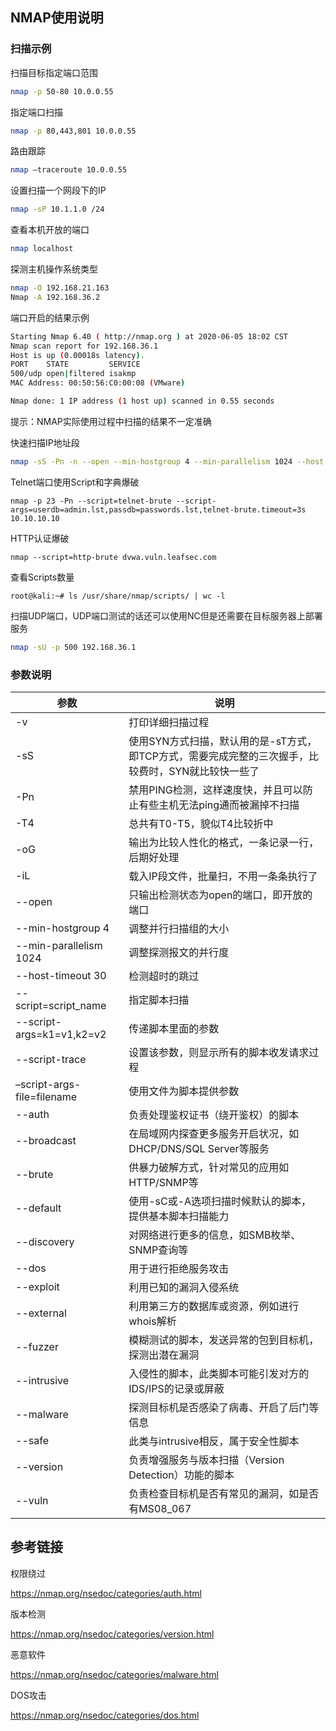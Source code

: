 



## NMAP使用说明



### 扫描示例

扫描目标指定端口范围
```bash
nmap -p 50-80 10.0.0.55
```


指定端口扫描
```bash
nmap -p 80,443,801 10.0.0.55
```


路由跟踪
```bash
nmap –traceroute 10.0.0.55
```


设置扫描一个网段下的IP
```bash
nmap -sP 10.1.1.0 /24
```

查看本机开放的端口
```bash
nmap localhost
```

探测主机操作系统类型
```bash
nmap -O 192.168.21.163
Nmap -A 192.168.36.2
```

端口开启的结果示例
```bash
Starting Nmap 6.40 ( http://nmap.org ) at 2020-06-05 18:02 CST
Nmap scan report for 192.168.36.1
Host is up (0.00018s latency).
PORT    STATE         SERVICE
500/udp open|filtered isakmp
MAC Address: 00:50:56:C0:00:08 (VMware)

Nmap done: 1 IP address (1 host up) scanned in 0.55 seconds
```
提示：NMAP实际使用过程中扫描的结果不一定准确

快速扫描IP地址段
```bash
nmap -sS -Pn -n --open --min-hostgroup 4 --min-parallelism 1024 --host-timeout 30 -T4 -v -oG result.txt -iL ip.txt
```



Telnet端口使用Script和字典爆破

```
nmap -p 23 -Pn --script=telnet-brute --script-args=userdb=admin.lst,passdb=passwords.lst,telnet-brute.timeout=3s 10.10.10.10
```

HTTP认证爆破

```
nmap --script=http-brute dvwa.vuln.leafsec.com
```

查看Scripts数量

```
root@kali:~# ls /usr/share/nmap/scripts/ | wc -l
```




扫描UDP端口，UDP端口测试的话还可以使用NC但是还需要在目标服务器上部署服务

```bash
nmap -sU -p 500 192.168.36.1
```



### 参数说明

| 参数                       | 说明                                                         |
| -------------------------- | ------------------------------------------------------------ |
| -v                         | 打印详细扫描过程                                             |
| -sS                        | 使用SYN方式扫描，默认用的是-sT方式，即TCP方式，需要完成完整的三次握手，比较费时，SYN就比较快一些了 |
| -Pn                        | 禁用PING检测，这样速度快，并且可以防止有些主机无法ping通而被漏掉不扫描 |
| -T4                        | 总共有T0-T5，貌似T4比较折中                                  |
| -oG                        | 输出为比较人性化的格式，一条记录一行，后期好处理             |
| -iL                        | 载入IP段文件，批量扫，不用一条条执行了                       |
| --open                     | 只输出检测状态为open的端口，即开放的端口                     |
| --min-hostgroup 4          | 调整并行扫描组的大小                                         |
| --min-parallelism 1024     | 调整探测报文的并行度                                         |
| --host-timeout 30          | 检测超时的跳过                                               |
| --script=script_name       | 指定脚本扫描                                                 |
| --script-args=k1=v1,k2=v2  | 传递脚本里面的参数                                           |
| --script-trace             | 设置该参数，则显示所有的脚本收发请求过程                     |
| –script-args-file=filename | 使用文件为脚本提供参数                                       |
| --auth                     | 负责处理鉴权证书（绕开鉴权）的脚本                           |
| --broadcast                | 在局域网内探查更多服务开启状况，如DHCP/DNS/SQL Server等服务  |
| --brute                    | 供暴力破解方式，针对常见的应用如HTTP/SNMP等                  |
| --default                  | 使用-sC或-A选项扫描时候默认的脚本，提供基本脚本扫描能力      |
| --discovery                | 对网络进行更多的信息，如SMB枚举、SNMP查询等                  |
| --dos                      | 用于进行拒绝服务攻击                                         |
| --exploit                  | 利用已知的漏洞入侵系统                                       |
| --external                 | 利用第三方的数据库或资源，例如进行whois解析                  |
| --fuzzer                   | 模糊测试的脚本，发送异常的包到目标机，探测出潜在漏洞         |
| --intrusive                | 入侵性的脚本，此类脚本可能引发对方的IDS/IPS的记录或屏蔽      |
| --malware                  | 探测目标机是否感染了病毒、开启了后门等信息                   |
| --safe                     | 此类与intrusive相反，属于安全性脚本                          |
| --version                  | 负责增强服务与版本扫描（Version Detection）功能的脚本        |
| --vuln                     | 负责检查目标机是否有常见的漏洞，如是否有MS08_067             |





## 参考链接

权限绕过

https://nmap.org/nsedoc/categories/auth.html

版本检测

https://nmap.org/nsedoc/categories/version.html

恶意软件

https://nmap.org/nsedoc/categories/malware.html

DOS攻击

https://nmap.org/nsedoc/categories/dos.html